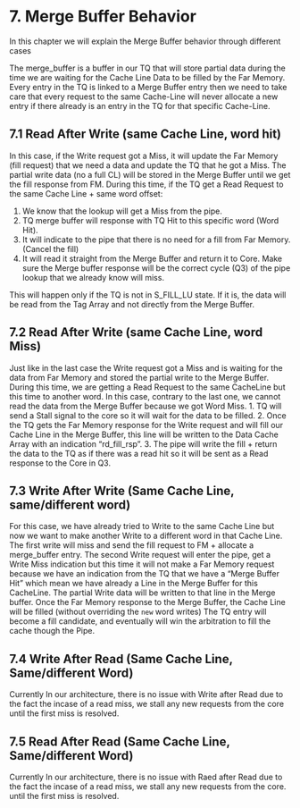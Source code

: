 
# <a name="_toc1444127171"></a>**7. Merge Buffer Behavior** 
In this chapter we will explain the Merge Buffer behavior through different cases

The <a name="_int_nz7q838o"></a>merge\_buffer is a buffer in our TQ that will store partial data during the time we are waiting for the Cache Line Data to be filled by the Far Memory. 
Every entry in the TQ is linked to a Merge Buffer entry then we need to take care that every request to the same Cache-Line will never allocate a new entry if there already is an entry in the TQ for that specific Cache-Line.
## <a name="_toc761038880"></a>**7.1 Read After Write (same Cache Line, word hit)**
In this case, if the Write request got a Miss, it will update the Far Memory (fill request) that we need a data and update the TQ that he got a Miss. 
The partial write data (no a full CL) will be stored in the Merge Buffer until we get the fill response from FM. 
During this time, if the TQ get a Read Request to the same Cache Line + same word offset:

1. We know that the lookup will get a Miss from the pipe. 
1. TQ merge buffer will response with TQ Hit to this specific word (Word Hit).
1. It will indicate to the pipe that there is no need for a fill from Far Memory. (Cancel the fill)
1. It will read it straight from the Merge Buffer and return it to Core. Make sure the Merge buffer response will be the correct cycle (Q3) of the pipe lookup that we already know will miss.

This will happen only if the TQ is not in S\_FILL\_LU state. If it is, the data will be read from the Tag Array and not directly from the Merge Buffer.
## <a name="_toc1647958394"></a>**7.2 Read After Write (same Cache Line, word Miss)**
Just like in the last case the Write request got a Miss and is waiting for the data from Far Memory and stored the partial write to the Merge Buffer.
During this time, we are getting a Read Request to the same CacheLine but this time to another word. In this case, contrary to the last one, we cannot read the data from the Merge Buffer because we got Word Miss. 
1\. TQ will send a Stall signal to the core so it will wait for the data to be filled. 
2\. Once the TQ gets the Far Memory response for the Write request and will fill our Cache Line in the Merge Buffer, this line will be written to the Data Cache Array with an indication “rd\_fill\_rsp”.
3\. The pipe will write the fill + return the data to the TQ as if there was a read hit so it will be sent as a Read response to the Core in Q3.

## <a name="_toc1077647588"></a>**7.3 Write After Write (Same Cache Line, same/different word)**
For this case, we have already tried to Write to the same Cache Line but now we want to make another Write to a different word in that Cache Line. The first write will miss and send the fill request to FM + allocate a merge\_buffer entry.
The second Write request will enter the pipe, get a Write Miss indication but this time it will not make a Far Memory request because we have an indication from the TQ that we have a “Merge Buffer Hit” which mean we have already a Line in the Merge Buffer for this CacheLine. The partial Write data will be written to that line in the Merge buffer.
Once the Far Memory response to the Merge Buffer, the Cache Line will be filled (without overriding the `new` word writes)
The TQ entry will become a fill candidate, and eventually will win the arbitration to fill the cache though the Pipe.
## <a name="_toc854682441"></a>**7.4 Write After Read (Same Cache Line, Same/different Word)**
Currently In our architecture, there is no issue with Write after Read due to the fact the incase of a read miss, we stall any new requests from the core until the first miss is resolved. 

## <a name="_toc2125413379"></a>**7.5 Read After Read (Same Cache Line, Same/different Word)**
Currently In our architecture, there is no issue with Raed after Read due to the fact the incase of a read miss, we stall any new requests from the core. until the first miss is resolved.
